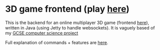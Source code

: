 <h1>3D game frontend (play <a href="http://game-vm.blue-vertex.com">here</a>)</h1>
This is the backend for an online multiplayer 3D game (frontend <a href="https://github.com/ice-cube-1/3D-game-frontend">here</a>), written in Java (using Jetty to handle websockets). It is vaguely based of my <a href="https://github.com/ice-cube-1/multiplayer-game-gcse">GCSE computer science project</a>

Full explanation of commands + features are <a href="http://game-vm.blue-vertex.com/about.html">here</a>.

